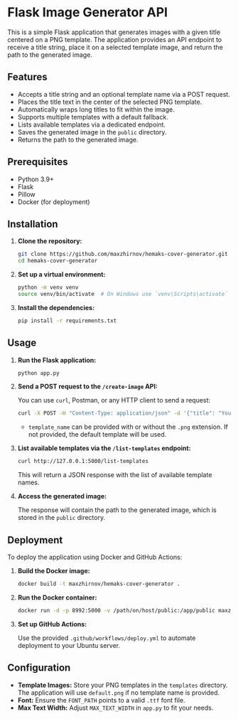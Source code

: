 # Flask Image Generator API

This is a simple Flask application that generates images with a given title centered on a PNG template. The application provides an API endpoint to receive a title string, place it on a selected template image, and return the path to the generated image.

## Features

- Accepts a title string and an optional template name via a POST request.
- Places the title text in the center of the selected PNG template.
- Automatically wraps long titles to fit within the image.
- Supports multiple templates with a default fallback.
- Lists available templates via a dedicated endpoint.
- Saves the generated image in the `public` directory.
- Returns the path to the generated image.

## Prerequisites

- Python 3.9+
- Flask
- Pillow
- Docker (for deployment)

## Installation

1. **Clone the repository:**

   ```bash
   git clone https://github.com/maxzhirnov/hemaks-cover-generator.git
   cd hemaks-cover-generator
   ```

2. **Set up a virtual environment:**

   ```bash
   python -m venv venv
   source venv/bin/activate  # On Windows use `venv\Scripts\activate`
   ```

3. **Install the dependencies:**

   ```bash
   pip install -r requirements.txt
   ```

## Usage

1. **Run the Flask application:**

   ```bash
   python app.py
   ```

2. **Send a POST request to the `/create-image` API:**

   You can use `curl`, Postman, or any HTTP client to send a request:

   ```bash
   curl -X POST -H "Content-Type: application/json" -d '{"title": "Your Title Here", "template_name": "teal"}' http://127.0.0.1:5000/create-image
   ```

   - `template_name` can be provided with or without the `.png` extension. If not provided, the default template will be used.

3. **List available templates via the `/list-templates` endpoint:**

   ```bash
   curl http://127.0.0.1:5000/list-templates
   ```

   This will return a JSON response with the list of available template names.

4. **Access the generated image:**

   The response will contain the path to the generated image, which is stored in the `public` directory.

## Deployment

To deploy the application using Docker and GitHub Actions:

1. **Build the Docker image:**

   ```bash
   docker build -t maxzhirnov/hemaks-cover-generator .
   ```

2. **Run the Docker container:**

   ```bash
   docker run -d -p 8992:5000 -v /path/on/host/public:/app/public maxzhirnov/hemaks-cover-generator
   ```

3. **Set up GitHub Actions:**

   Use the provided `.github/workflows/deploy.yml` to automate deployment to your Ubuntu server.

## Configuration

- **Template Images:** Store your PNG templates in the `templates` directory. The application will use `default.png` if no template name is provided.
- **Font:** Ensure the `FONT_PATH` points to a valid `.ttf` font file.
- **Max Text Width:** Adjust `MAX_TEXT_WIDTH` in `app.py` to fit your needs.